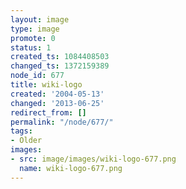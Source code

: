 ```yaml
---
layout: image
type: image
promote: 0
status: 1
created_ts: 1084408503
changed_ts: 1372159389
node_id: 677
title: wiki-logo
created: '2004-05-13'
changed: '2013-06-25'
redirect_from: []
permalink: "/node/677/"
tags:
- Older
images:
- src: image/images/wiki-logo-677.png
  name: wiki-logo-677.png
---
```


